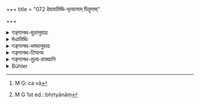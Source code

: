 +++
title = "072 देवतातिथि-भृत्यानाम् पितॄणाम्"

+++

<details><summary>गङ्गानथ-मूलानुवादः</summary>

He who does not make offerings to the five—viz., gods, guests, dependents, Pitṛs and himself,—does not live, even though breathing.—(72)
</details>

<details><summary>मेधातिथिः</summary>

अननुष्ठाननिन्दया प्रकृतविधिस्तुतिः । केचिच् चतुर्थ्या पठन्ति-

- देवतातिथिभृत्येभ्यः पितृभ्यश् चात्मने तथा । 

- न निर्वपति पञ्चभ्यः ॥ इति । 

निर्वापो ह्य् अत्र दानम्, न तादर्थ्योपकल्पनमात्रम् । तत्संबन्धेन प्रधानत्वाच् चतुर्थी युक्ता । एतेभ्यो यः प्रत्यहं न ददात्य् **उच्छ्वसन्न्** अपि प्राणन्न् अपि श्वासप्रश्वासवान् अपि **न जीवति** मृत एव, जीवितफलाभावात् । भृत्याश् चात्र "वृद्धौ तु मातापितरौ" (म्ध् ११.५ अद्देद् वेर्से) इति श्लोकनिर्दिष्टा वेदितव्याः, न दासाः, कर्मनिमित्तत्वात् तेभ्यो दानस्य । अथ वा गर्भदासादयो वार्द्धके कर्मस्व् अशक्ता अपि नियमतो लक्ष्यन्ते । भरणं जीर्णगवादीनाम् अवश्यम् इति विभागे वक्ष्यामः । उक्तं च गौतमेन "भर्तव्यस् तेन क्षीणवृत्तिः" (ग्ध् ६१) । देवताभ्यश् च निर्वापो ऽग्नौ होमः, स्थण्डिले च बलिहरणं तु वैश्वदेवेभ्यो दर्शपूर्णमासदेवताभ्य इति वा[^१३३] "अग्नये त्वा जुष्टं निर्वपामि" इति संबन्धाद् अन्यः को वास्ति निर्वापः । अतो देवताग्रहणेन गृहीतत्वाद् भूतानां[^१३४] पृथग् उपादानम् । आत्मग्रहणं दृष्टान्तः । यथात्मनो भोजनेन विना नास्ति जीवितं तदर्थम् अन्नोपयोगो ऽवश्यंभावी जीवितस्येष्टविषयत्वात् "सर्वत एवात्मानं गोपायेत्" (ग्ध् ९.३४) इति विधेश् च, एवं देवतादिभ्यो ऽपीति ॥ ३.६२ ॥


[^१३४]:
     M G 1st ed.: bhṛtyānāṃ


[^१३३]:
     M G: ca vā
</details>

<details><summary>गङ्गानथ-भाष्यानुवादः</summary>

This verse praises the original injunction by deprecating its omission. Some people read this verse with the Dative ending—‘*devatātithibhṛtyebhyaḥ pitṛbhyaścātmane tathā na nirvapati panchabhyaḥ*.’

‘Offering’ here stands for actual *giving away*, not merely
*assignment*; hence, the Dative should be the right form.

He who does not make gifts to these,—even though he may be ‘*breathing*,’—carrying on the function of inhaling and exhaling air,—‘*does not live*;’ *i.e*., is as good as dead, his living being absolutely fruitless.

The term ‘*dependents*’ here should be taken as standing for ‘old parents’ and others mentioned below (in 11.10); it does not stand for
*servants*; as gifts to these latter are made in return for services
rendered. Or, it may be taken as indicating such born slaves as become incapable of rendering further service, on account of old age. We shall also explain later on that it is necessary to feed old bulls, etc. Gautama also has declared that ‘decrepit people, and those devoid of livelihood, should be supported by him’ (10. 61).

The ‘offering’ to the gods consists of (*a*) pouring libations into fire, (*b*) throwing ‘bali’-offerings on prepared altars; for what other ‘offering’ could there be, except these?—which is what is found in other cases also;—*e.g*., those of the offerings made to the Viśvedevas and other deities of the *Darśapūrṇamāsa* sacrifices, where the offerings are made with such *mantras* as ‘*Agnaye tvā juṣṭam nirvapāmi*;’ where also mere relationship (with the gods) is what is meant. It is for this reason that the ‘elementals’ (to whom the *bali-* offerings are made) become included under ‘gods,’ and hence not mentioned separately.

‘*Himself*’ has been added by way of illustration; the sense being—“just as, without eating, one’s own living is not possible, and for that purpose the use of food is absolutely necessary, in view of one’s life being a very desirable thing,—specially according to the direct injunction that ‘one should guard oneself against all things’—so also is the feeding of gods and the rest absolutely essential.”—(72)
</details>

<details><summary>गङ्गानथ-टिप्पन्यः</summary>

‘*Bhṛtya*’ stands for ‘aged parents and others’ (Medhātithi, Govindarāja and Kullūka),—or ‘born slaves and others too old to work for them living,’ also aged cattle &c., which is the alternative explanation, suggested by Medhātithi, and not only ‘animals unfit for work,’ as noted by Buhler. Nārāyaṇa, and Nandana read ‘*bhūtānām*’ and explain it as ‘goblins or living beings.’

This verse is quoted in *Viramītrodaya* (Āhnika, p. 392), which reads ‘*bhūtānām*’ for ‘*pāñcānām*’;—and in *Aparārka* (p. 146), in support of the view that there is nothing wrong in doing the cooking for one’s own self along with the gods and *Pitṛs*; it is only when one cooks for himself alone that it is wrong.
</details>

<details><summary>गङ्गानथ-तुल्य-वाक्यानि</summary>

**(verses 3.71-72)  
**

See Comparative notes for [Verse 3.71].
</details>

<details><summary>Bühler</summary>

072	But he who does not feed these five, the gods, his guests, those whom he is bound to maintain, the manes, and himself, lives not, though he breathes.
</details>
